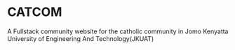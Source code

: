 # CATCOM
A Fullstack community website for the catholic community in Jomo Kenyatta University of Engineering And Technology(JKUAT)


